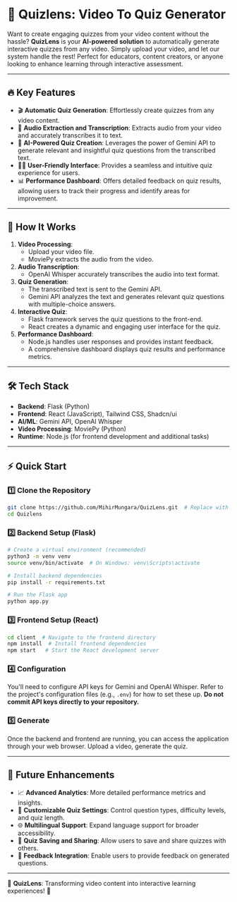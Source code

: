 # 🚀 Quizlens: Video To Quiz Generator

Want to create engaging quizzes from your video content without the hassle? **QuizLens** is your **AI-powered solution** to automatically generate interactive quizzes from any video. Simply upload your video, and let our system handle the rest! Perfect for educators, content creators, or anyone looking to enhance learning through interactive assessment.

---

## 🔥 Key Features

- 🎬 **Automatic Quiz Generation**: Effortlessly create quizzes from any video content.
- 🎤 **Audio Extraction and Transcription**: Extracts audio from your video and accurately transcribes it to text.
- 🧠 **AI-Powered Quiz Creation**: Leverages the power of Gemini API to generate relevant and insightful quiz questions from the transcribed text.
- 👨‍🏫 **User-Friendly Interface**: Provides a seamless and intuitive quiz experience for users.
- 📊 **Performance Dashboard**: Offers detailed feedback on quiz results, allowing users to track their progress and identify areas for improvement.

---

## 🧠 How It Works

1. **Video Processing**:
    - Upload your video file.
    - MoviePy extracts the audio from the video.
2. **Audio Transcription**:
    - OpenAI Whisper accurately transcribes the audio into text format.
3. **Quiz Generation**:
    - The transcribed text is sent to the Gemini API.
    - Gemini API analyzes the text and generates relevant quiz questions with multiple-choice answers.
4. **Interactive Quiz**:
    - Flask framework serves the quiz questions to the front-end.
    - React creates a dynamic and engaging user interface for the quiz.
5. **Performance Dashboard**:
    - Node.js handles user responses and provides instant feedback.
    - A comprehensive dashboard displays quiz results and performance metrics.

---

## 🛠️ Tech Stack

- **Backend**: Flask (Python)
- **Frontend**: React (JavaScript), Tailwind CSS, Shadcn/ui
- **AI/ML**: Gemini API, OpenAI Whisper
- **Video Processing**: MoviePy (Python)
- **Runtime**: Node.js (for frontend development and additional tasks)

---

## ⚡ Quick Start

### 1️⃣ Clone the Repository

```bash
git clone https://github.com/MihirMungara/QuizLens.git  # Replace with your repo URL
cd Quizlens
```

### 2️⃣ Backend Setup (Flask)

```bash
# Create a virtual environment (recommended)
python3 -m venv venv
source venv/bin/activate  # On Windows: venv\Scripts\activate

# Install backend dependencies
pip install -r requirements.txt

# Run the Flask app
python app.py
```

### 3️⃣ Frontend Setup (React)

```bash
cd client  # Navigate to the frontend directory
npm install  # Install frontend dependencies
npm start   # Start the React development server
```

### 4️⃣ Configuration

You'll need to configure API keys for Gemini and OpenAI Whisper. Refer to the project's configuration files (e.g., `.env`) for how to set these up. **Do not commit API keys directly to your repository.**

### 5️⃣ Generate
Once the backend and frontend are running, you can access the application through your web browser. Upload a video, generate the quiz.

---

## 🚀 Future Enhancements

- 📈 **Advanced Analytics**: More detailed performance metrics and insights.
- 🎯 **Customizable Quiz Settings**: Control question types, difficulty levels, and quiz length.
- 🌐 **Multilingual Support**: Expand language support for broader accessibility.
- 💾 **Quiz Saving and Sharing**: Allow users to save and share quizzes with others.
- 🔄 **Feedback Integration**: Enable users to provide feedback on generated questions.

---

🌟 **QuizLens**: Transforming video content into interactive learning experiences! 🚀
